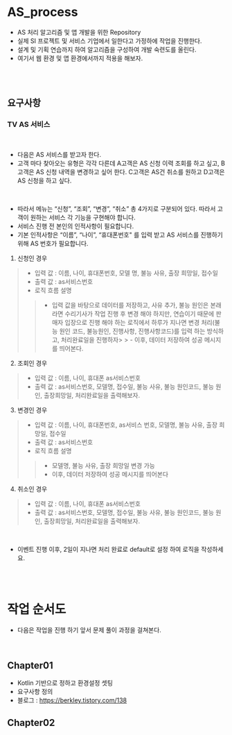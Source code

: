 # AS_process

- AS 처리 알고리즘 및 앱 개발을 위한 Repository
- 실제 SI 프로젝트 및 서비스 기업에서 일한다고 가정하에 작업을 진행한다.
- 설계 및 기획 연습까지 하여 알고리즘을 구성하여 개발 숙련도를 올린다.
- 여기서 웹 환경 및 앱 환경에서까지 적용을 해보자.

<br/><br/>


## 요구사항 


<h3> TV AS 서비스 </h3>
<br/>

- 다음은 AS 서비스를 받고자 한다.
- 고객 마다 찾아오는 유형은 각각 다른데 A고객은 AS 신청 이력 조회를 하고 싶고, B고객은 AS 신청 내역을 변경하고 싶어 한다. C고객은 AS건 취소를 원하고 D고객은 AS 신청을 하고 싶다.

<br/>

- 따라서 메뉴는 “신청”, “조회”, “변경”, “취소”  총 4가지로 구분되어 있다. 따라서 고객이 원하는 서비스 각 기능을 구현해야 합니다.
- 서비스 진행 전 본인의 인적사항이 필요합니다.
- 기본 인적사항은 “이름”, “나이”, “휴대폰번호" 를 입력 받고 AS 서비스를 진행하기 위해 AS 번호가 필요합니다.

1) 신청인 경우
> - 입력 값 : 이름, 나이, 휴대폰번호, 모델 명, 불능 사유, 출장 희망일, 접수일
> - 출력 값 : as서비스번호
> - 로직 흐름 설명
> > - 입력 값을 바탕으로 데이터를 저장하고, 사유 추가, 불능 원인은 본래라면 수리기사가 작업 진행 후 변경 해야 하지만, 연습이기 때문에 판매자 입장으로 진행 해야 하는 로직에서 하루가 지나면 변경 처리(불능 원인 코드, 불능원인, 진행사항, 진행사항코드)를 입력 하는 방식하고, 처리완료일을 진행하자> > - 이후, 데이터 저장하여 성공 메시지를 띄어본다.

2) 조회인 경우
> - 입력 값 : 이름, 나이, 휴대폰 as서비스번호
> - 출력 값 : as서비스번호, 모델명, 접수일, 불능 사유, 불능 원인코드, 불능 원인, 출장희망일, 처리완료일을 출력해보자.

3) 변경인 경우
> - 입력 값 : 이름, 나이, 휴대폰번호, as서비스 번호, 모델명, 불능 사유, 출장 희망일, 접수일
> - 출력 값 : as서비스번호
> - 로직 흐름 설명
> > - 모델명, 불능 사유, 출장 희망일 변경 가능
> > - 이후, 데이터 저장하여 성공 메시지를 띄어본다

4) 취소인 경우
> - 입력 값 : 이름, 나이, 휴대폰 as서비스번호
> - 출력 값 : as서비스번호, 모델명, 접수일, 불능 사유, 불능 원인코드, 불능 원인, 출장희망일, 처리완료일을 출력해보자.

<br/>

- 이벤트 진행 이후, 2일이 지나면 처리 완료로 default로 설정 하여 로직을 작성하세요.


<br/><br/>

# 작업 순서도

- 다음은 작업을 진행 하기 앞서 문제 풀이 과정을 걸쳐본다.

<br/>

## Chapter01
- Kotlin 기반으로 정하고 환경설정 셋팅
- 요구사항 정의
- 블로그 : https://berkley.tistory.com/138

## Chapter02
